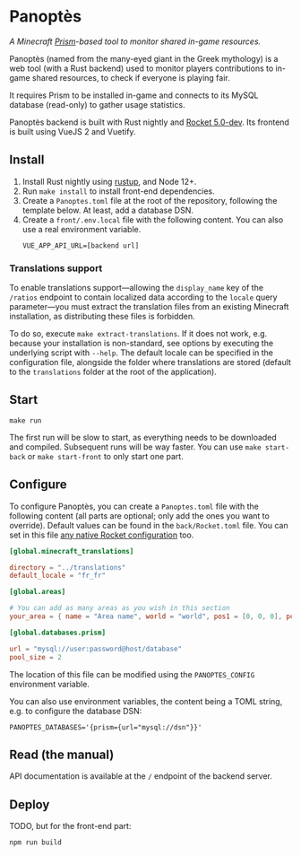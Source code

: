 # Panoptès

_A Minecraft [Prism](https://www.spigotmc.org/resources/prism.75166/)-based tool to monitor shared in-game resources._

Panoptès (named from the many-eyed giant in the Greek mythology) is a web tool (with a Rust backend) used to monitor
players contributions to in-game shared resources, to check if everyone is playing fair.

It requires Prism to be installed in-game and connects to its MySQL database (read-only) to gather usage statistics.

Panoptès backend is built with Rust nightly and [Rocket 5.0-dev](https://rocket.rs/master/). Its frontend is built
using VueJS 2 and Vuetify.

## Install

1. Install Rust nightly using [rustup](https://rustup.rs), and Node 12+.
2. Run `make install` to install front-end dependencies.
3. Create a `Panoptes.toml` file at the root of the repository, following the template below. At least, add a
   database DSN.
4. Create a `front/.env.local` file with the following content. You can also use a real environment variable.
   ```
   VUE_APP_API_URL=[backend url]
   ```
   
### Translations support

To enable translations support—allowing the `display_name` key of the `/ratios` endpoint to contain localized data
according to the `locale` query parameter—you must extract the translation files from an existing Minecraft
installation, as distributing these files is forbidden.

To do so, execute `make extract-translations`. If it does not work, e.g. because your installation is non-standard,
see options by executing the underlying script with `--help`. The default locale can be specified in the configuration
file, alongside the folder where translations are stored (default to the `translations` folder at the root of the
application).

## Start

```
make run
```

The first run will be slow to start, as everything needs to be downloaded and compiled. Subsequent runs will be way
faster. You can use `make start-back` or `make start-front` to only start one part.

## Configure

To configure Panoptès, you can create a `Panoptes.toml` file with the following content (all parts are optional;
only add the ones you want to override). Default values can be found in the `back/Rocket.toml` file. You can set
in this file [any native Rocket configuration](https://rocket.rs/master/guide/configuration/#overview) too.

```toml
[global.minecraft_translations]

directory = "../translations"
default_locale = "fr_fr"

[global.areas]

# You can add as many areas as you wish in this section
your_area = { name = "Area name", world = "world", pos1 = [0, 0, 0], pos2 = [400, 256, 800] }

[global.databases.prism]

url = "mysql://user:password@host/database"
pool_size = 2
```

The location of this file can be modified using the `PANOPTES_CONFIG` environment variable.

You can also use environment variables, the content being a TOML string, e.g. to configure the database DSN:

```env
PANOPTES_DATABASES='{prism={url="mysql://dsn"}}' 
```

## Read (the manual)

API documentation is available at the `/` endpoint of the backend server.

## Deploy

TODO, but for the front-end part:

```
npm run build
```
